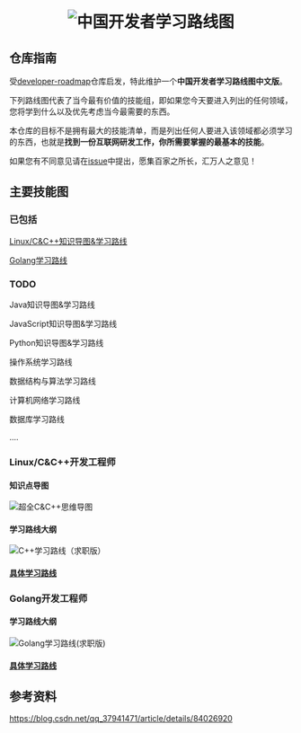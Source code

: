 # <h1 align="center"><img src="https://cdn.jsdelivr.net/gh/forthespada/mediaImage3//image/202201162152712.png" alt="中国开发者学习路线图" target="https://github.com/awesome-cs-community/developer-roadmap-zh-CN"></h1>

## 仓库指南

受[developer-roadmap](https://github.com/kamranahmedse/developer-roadmap)仓库启发，特此维护一个**中国开发者学习路线图中文版**。

下列路线图代表了当今最有价值的技能组，即如果您今天要进入列出的任何领域，您将学到什么以及优先考虑当今最需要的东西。

本仓库的目标不是拥有最大的技能清单，而是列出任何人要进入该领域都必须学习的东西，也就是**找到一份互联网研发工作，你所需要掌握的最基本的技能**。

如果您有不同意见请在[issue](https://github.com/awesome-cs-community/developer-roadmap-zh-CN/issues)中提出，愿集百家之所长，汇万人之意见！

<!--

仓库主要维护者：[阿秀](https://mp.weixin.qq.com/s/gRw25aRFBVB0lUhBAJqV5g)，字节跳动抖音全栈开发工程师，主后端，偏前端

-->

## 主要技能图

### 已包括

[Linux/C&C++知识导图&学习路线](#cpp开发工程师)

[Golang学习路线](#Golang开发工程师)

<!--

Golang知识导图&学习路线

-->

### TODO

Java知识导图&学习路线

JavaScript知识导图&学习路线

Python知识导图&学习路线

操作系统学习路线

数据结构与算法学习路线

计算机网络学习路线

数据库学习路线

....



<p id="cpp开发工程师"></p>

### Linux/C&C++开发工程师

#### 知识点导图

![超全C&C++思维导图](./docs/image/超全C:C++思维导图.png)

#### 学习路线大纲

![C++学习路线（求职版）](https://cdn.jsdelivr.net/gh/forthespada/mediaImage3//image/202201161829729.png)

#### [**具体学习路线**](./docs/C++求职版学习路线.md)

### Golang开发工程师

#### 学习路线大纲

![Golang学习路线(求职版)](https://cdn.jsdelivr.net/gh/forthespada/mediaImage3//image/202201161830673.png)

#### [**具体学习路线**](./docs/Golang求职版学习路线.md)



## 参考资料

https://blog.csdn.net/qq_37941471/article/details/84026920



